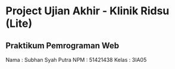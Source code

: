 # Project Ujian Akhir - Klinik Ridsu (Lite)
## Praktikum Pemrograman Web

Nama   : Subhan Syah Putra
NPM    : 51421438
Kelas  : 3IA05
